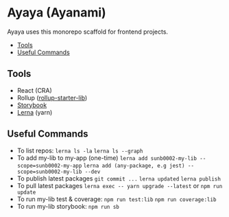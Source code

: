 # Ayaya (Ayanami)

Ayaya uses this monorepo scaffold for frontend projects.
* [Tools](#Tools)
* [Useful Commands](#Useful-Commands)

## Tools
* React (CRA)
* Rollup ([rollup-starter-lib](https://github.com/rollup/rollup-starter-lib/tree/typescript))
* [Storybook](https://github.com/storybookjs/storybook)
* [Lerna](https://github.com/lerna/lerna) (yarn)

## Useful Commands
- To list repos:
    `lerna ls -la`
    `lerna ls --graph`
- To add my-lib to my-app (one-time)
    `lerna add sunb0002-my-lib --scope=sunb0002-my-app`
    `lerna add (any-package, e.g jest) --scope=sunb0002-my-lib --dev`
- To publish latest packages
    `git commit ...`
    `lerna updated`
    `lerna publish`
- To pull latest packages
    `lerna exec -- yarn upgrade --latest` or 
    `npm run update`
- To run my-lib test & coverage:
    `npm run test:lib`
    `npm run coverage:lib`
- To run my-lib storybook:
    `npm run sb`

